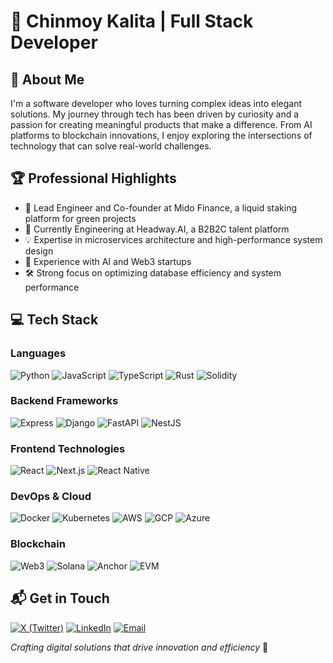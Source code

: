 # 👋 Chinmoy Kalita | Full Stack Developer

## 🌟 About Me
I'm a software developer who loves turning complex ideas into elegant solutions. My journey through tech has been driven by curiosity and a passion for creating meaningful products that make a difference. From AI platforms to blockchain innovations, I enjoy exploring the intersections of technology that can solve real-world challenges.

## 🏆 Professional Highlights
- 🚀 Lead Engineer and Co-founder at Mido Finance, a liquid staking platform for green projects
- 🏢 Currently Engineering at Headway.AI, a B2B2C talent platform
- 💡 Expertise in microservices architecture and high-performance system design
- 🔬 Experience with AI and Web3 startups
- 🛠️ Strong focus on optimizing database efficiency and system performance

## 💻 Tech Stack

### Languages
![Python](https://img.shields.io/badge/-Python-3776AB?style=flat-square&logo=python&logoColor=white)
![JavaScript](https://img.shields.io/badge/-JavaScript-F7DF1E?style=flat-square&logo=javascript&logoColor=black)
![TypeScript](https://img.shields.io/badge/-TypeScript-3178C6?style=flat-square&logo=typescript&logoColor=white)
![Rust](https://img.shields.io/badge/-Rust-000000?style=flat-square&logo=rust&logoColor=white)
![Solidity](https://img.shields.io/badge/-Solidity-363636?style=flat-square&logo=solidity&logoColor=white)

### Backend Frameworks
![Express](https://img.shields.io/badge/-Express-000000?style=flat-square&logo=express&logoColor=white)
![Django](https://img.shields.io/badge/-Django-092E20?style=flat-square&logo=django&logoColor=white)
![FastAPI](https://img.shields.io/badge/-FastAPI-009688?style=flat-square&logo=fastapi&logoColor=white)
![NestJS](https://img.shields.io/badge/-NestJS-E0234E?style=flat-square&logo=nestjs&logoColor=white)

### Frontend Technologies
![React](https://img.shields.io/badge/-React-61DAFB?style=flat-square&logo=react&logoColor=black)
![Next.js](https://img.shields.io/badge/-Next.js-000000?style=flat-square&logo=next.js&logoColor=white)
![React Native](https://img.shields.io/badge/-React_Native-61DAFB?style=flat-square&logo=react&logoColor=black)

### DevOps & Cloud
![Docker](https://img.shields.io/badge/-Docker-2496ED?style=flat-square&logo=docker&logoColor=white)
![Kubernetes](https://img.shields.io/badge/-Kubernetes-326CE5?style=flat-square&logo=kubernetes&logoColor=white)
![AWS](https://img.shields.io/badge/-AWS-232F3E?style=flat-square&logo=amazon-aws&logoColor=white)
![GCP](https://img.shields.io/badge/-Google_Cloud-4285F4?style=flat-square&logo=google-cloud&logoColor=white)
![Azure](https://img.shields.io/badge/-Azure-0089D6?style=flat-square&logo=microsoft-azure&logoColor=white)

### Blockchain
![Web3](https://img.shields.io/badge/-Web3-F16822?style=flat-square&logo=web3.js&logoColor=white)
![Solana](https://img.shields.io/badge/-Solana-9945FF?style=flat-square&logo=solana&logoColor=white)
![Anchor](https://img.shields.io/badge/-Anchor-000000?style=flat-square&logo=anchor&logoColor=white)
![EVM](https://img.shields.io/badge/-EVM-3C3C3D?style=flat-square&logo=ethereum&logoColor=white)

## 📬 Get in Touch
[![X (Twitter)](https://img.shields.io/badge/-X-000000?style=flat-square&logo=x&logoColor=white)](https://x.com/chinmoykalita01)
[![LinkedIn](https://img.shields.io/badge/-LinkedIn-0A66C2?style=flat-square&logo=linkedin&logoColor=white)](https://www.linkedin.com/in/chinmoy-kalita/)
[![Email](https://img.shields.io/badge/-Email-D14836?style=flat-square&logo=gmail&logoColor=white)](mailto:chinmoykalita210@gmail.com)

*Crafting digital solutions that drive innovation and efficiency* 🚀
